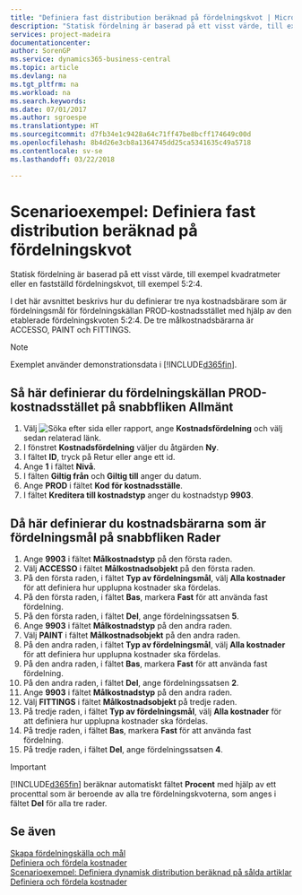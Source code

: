 ```yaml
---
title: "Definiera fast distribution beräknad på fördelningskvot | Microsoft Docs"
description: "Statisk fördelning är baserad på ett visst värde, till exempel kvadratmeter eller en fastställd fördelningskvot, till exempel 5:2:4."
services: project-madeira
documentationcenter: 
author: SorenGP
ms.service: dynamics365-business-central
ms.topic: article
ms.devlang: na
ms.tgt_pltfrm: na
ms.workload: na
ms.search.keywords: 
ms.date: 07/01/2017
ms.author: sgroespe
ms.translationtype: HT
ms.sourcegitcommit: d7fb34e1c9428a64c71ff47be8bcff174649c00d
ms.openlocfilehash: 8b4d26e3cb8a1364745dd25ca5341635c49a5718
ms.contentlocale: sv-se
ms.lasthandoff: 03/22/2018

---
```

# <a name="scenario-example-defining-static-allocations-based-on-allocation-ratio"></a>Scenarioexempel: Definiera fast distribution beräknad på fördelningskvot
Statisk fördelning är baserad på ett visst värde, till exempel kvadratmeter eller en fastställd fördelningskvot, till exempel 5:2:4.  

I det här avsnittet beskrivs hur du definierar tre nya kostnadsbärare som är fördelningsmål för fördelningskällan PROD-kostnadsstället med hjälp av den etablerade fördelningskvoten 5:2:4. De tre målkostnadsbärarna är ACCESSO, PAINT och FITTINGS.  

> [!NOTE]  
>  Exemplet använder demonstrationsdata i [!INCLUDE[d365fin](includes/d365fin_md.md)].  

## <a name="to-define-the-allocation-source-prod-cost-center-on-the-general-fasttab"></a>Så här definierar du fördelningskällan PROD-kostnadsstället på snabbfliken Allmänt  

1.  Välj ![Söka efter sida eller rapport](media/ui-search/search_small.png "Ikonen Söka efter sida eller rapport"), ange **Kostnadsfördelning** och välj sedan relaterad länk.  
2.  I fönstret **Kostnadsfördelning** väljer du åtgärden **Ny**.  
3.  I fältet **ID**, tryck på Retur eller ange ett id.  
4.  Ange **1** i fältet **Nivå**.  
5.  I fälten **Giltig från** och **Giltig till** anger du datum.  
6.  Ange **PROD** i fältet **Kod för kostnadsställe**.  
7.  I fältet **Kreditera till kostnadstyp** anger du kostnadstyp **9903**.  

## <a name="to-define-the-allocation-target-cost-objects-on-the-lines-fasttab"></a>Då här definierar du kostnadsbärarna som är fördelningsmål på snabbfliken Rader  

1.  Ange **9903** i fältet **Målkostnadstyp** på den första raden.  
2.  Välj **ACCESSO** i fältet **Målkostnadsobjekt** på den första raden.  
3.  På den första raden, i fältet **Typ av fördelningsmål**, välj **Alla kostnader** för att definiera hur upplupna kostnader ska fördelas.  
4.  På den första raden, i fältet **Bas**, markera **Fast** för att använda fast fördelning.  
5.  På den första raden, i fältet **Del**, ange fördelningssatsen **5**.  
6.  Ange **9903** i fältet **Målkostnadstyp** på den andra raden.  
7.  Välj **PAINT** i fältet **Målkostnadsobjekt** på den andra raden.  
8.  På den andra raden, i fältet **Typ av fördelningsmål**, välj **Alla kostnader** för att definiera hur upplupna kostnader ska fördelas.  
9. På den andra raden, i fältet **Bas**, markera **Fast** för att använda fast fördelning.  
10. På den andra raden, i fältet **Del**, ange fördelningssatsen **2**.  
11. Ange **9903** i fältet **Målkostnadstyp** på den andra raden.  
12. Välj **FITTINGS** i fältet **Målkostnadsobjekt** på tredje raden.  
13. På tredje raden, i fältet **Typ av fördelningsmål**, välj **Alla kostnader** för att definiera hur upplupna kostnader ska fördelas.  
14. På tredje raden, i fältet **Bas**, markera **Fast** för att använda fast fördelning.  
15. På tredje raden, i fältet **Del**, ange fördelningssatsen **4**.  

> [!IMPORTANT]  
>  [!INCLUDE[d365fin](includes/d365fin_md.md)] beräknar automatiskt fältet **Procent** med hjälp av ett procenttal som är beroende av alla tre fördelningskvoterna, som anges i fältet **Del** för alla tre rader.  

## <a name="see-also"></a>Se även  
[Skapa fördelningskälla och mål](finance-how-to-set-up-allocation-source-and-targets.md)   
[Definiera och fördela kostnader](finance-define-and-allocate-costs.md)   
[Scenarioexempel: Definiera dynamisk distribution beräknad på sålda artiklar](finance-scenario-example-defining-dynamic-allocations-based-on-items-sold.md)   
[Definiera och fördela kostnader](finance-define-and-allocate-costs.md)

